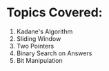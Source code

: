# Topics Covered:

1. Kadane's Algorithm
2. Sliding Window
3. Two Pointers
4. Binary Search on Answers
5. Bit Manipulation